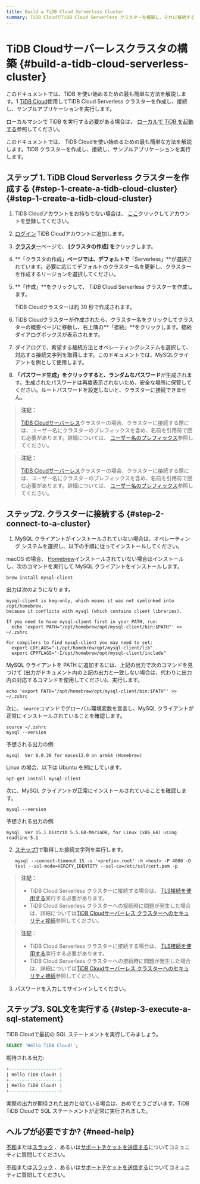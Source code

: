 ```yaml
---
title: Build a TiDB Cloud Serverless Cluster
summary: TiDB CloudでTiDB Cloud Serverless クラスターを構築し、それに接続する方法を学習します。
---
```


<!-- markdownlint-disable MD029 -->

# TiDB Cloudサーバーレスクラスタの構築 {#build-a-tidb-cloud-serverless-cluster}

<CustomContent platform="tidb">

このドキュメントでは、TiDB を使い始めるための最も簡単な方法を解説します。1 [TiDB Cloud](https://www.pingcap.com/tidb-cloud)使用してTiDB Cloud Serverless クラスターを作成し、接続し、サンプルアプリケーションを実行します。

ローカルマシンで TiDB を実行する必要がある場合は、 [ローカルで TiDB を起動する](/quick-start-with-tidb.md)参照してください。

</CustomContent>

<CustomContent platform="tidb-cloud">

このドキュメントでは、 TiDB Cloudを使い始めるための最も簡単な方法を解説します。TiDB クラスターを作成し、接続し、サンプルアプリケーションを実行します。

</CustomContent>

## ステップ 1. TiDB Cloud Serverless クラスターを作成する {#step-1-create-a-tidb-cloud-cluster} {#step-1-create-a-tidb-cloud-cluster}

1.  TiDB Cloudアカウントをお持ちでない場合は、 [ここ](https://tidbcloud.com/free-trial)クリックしてアカウントを登録してください。

2.  [ログイン](https://tidbcloud.com/) TiDB Cloudアカウントに追加します。

3.  [**クラスター**](https://tidbcloud.com/console/clusters)ページで、 **[クラスタの作成] を**クリックします。

4.  **「クラスタの作成」**ページでは、デフォルトで**「Serverless」**が選択されています。必要に応じてデフォルトのクラスター名を更新し、クラスターを作成するリージョンを選択してください。

5.  **「作成」**をクリックして、 TiDB Cloud Serverless クラスターを作成します。

    TiDB Cloudクラスターは約 30 秒で作成されます。

6.  TiDB Cloudクラスターが作成されたら、クラスター名をクリックしてクラスターの概要ページに移動し、右上隅の**「接続」**をクリックします。接続ダイアログボックスが表示されます。

7.  ダイアログで、希望する接続方法とオペレーティングシステムを選択して、対応する接続文字列を取得します。このドキュメントでは、MySQLクライアントを例として使用します。

8.  **「パスワード生成」をクリックすると、ランダムなパスワード**が生成されます。生成されたパスワードは再度表示されないため、安全な場所に保管してください。ルートパスワードを設定しないと、クラスターに接続できません。

<CustomContent platform="tidb">

> **注記：**
>
> [TiDB Cloudサーバーレス](https://docs.pingcap.com/tidbcloud/select-cluster-tier#tidb-cloud-serverless)クラスターの場合、クラスターに接続する際には、ユーザー名にクラスターのプレフィックスを含め、名前を引用符で囲む必要があります。詳細については、 [ユーザー名のプレフィックス](https://docs.pingcap.com/tidbcloud/select-cluster-tier#user-name-prefix)参照してください。

</CustomContent>

<CustomContent platform="tidb-cloud">

> **注記：**
>
> [TiDB Cloudサーバーレス](https://docs.pingcap.com/tidbcloud/select-cluster-tier#tidb-cloud-serverless)クラスターの場合、クラスターに接続する際には、ユーザー名にクラスターのプレフィックスを含め、名前を引用符で囲む必要があります。詳細については、 [ユーザー名のプレフィックス](/tidb-cloud/select-cluster-tier.md#user-name-prefix)参照してください。

</CustomContent>

## ステップ2. クラスターに接続する {#step-2-connect-to-a-cluster}

1.  MySQL クライアントがインストールされていない場合は、オペレーティング システムを選択し、以下の手順に従ってインストールしてください。

<SimpleTab>

<div label="macOS">

macOS の場合、 [Homebrew](https://brew.sh/index)インストールされていない場合はインストールし、次のコマンドを実行して MySQL クライアントをインストールします。

```shell
brew install mysql-client
```

出力は次のようになります。

    mysql-client is keg-only, which means it was not symlinked into /opt/homebrew,
    because it conflicts with mysql (which contains client libraries).

    If you need to have mysql-client first in your PATH, run:
      echo 'export PATH="/opt/homebrew/opt/mysql-client/bin:$PATH"' >> ~/.zshrc

    For compilers to find mysql-client you may need to set:
      export LDFLAGS="-L/opt/homebrew/opt/mysql-client/lib"
      export CPPFLAGS="-I/opt/homebrew/opt/mysql-client/include"

MySQL クライアントを PATH に追加するには、上記の出力で次のコマンドを見つけて (出力がドキュメント内の上記の出力と一致しない場合は、代わりに出力内の対応するコマンドを使用してください)、実行します。

```shell
echo 'export PATH="/opt/homebrew/opt/mysql-client/bin:$PATH"' >> ~/.zshrc
```

次に、 `source`コマンドでグローバル環境変数を宣言し、MySQL クライアントが正常にインストールされていることを確認します。

```shell
source ~/.zshrc
mysql --version
```

予想される出力の例:

    mysql  Ver 8.0.28 for macos12.0 on arm64 (Homebrew)

</div>

<div label="Linux">

Linux の場合、以下は Ubuntu を例にしています。

```shell
apt-get install mysql-client
```

次に、MySQL クライアントが正常にインストールされていることを確認します。

```shell
mysql --version
```

予想される出力の例:

    mysql  Ver 15.1 Distrib 5.5.68-MariaDB, for Linux (x86_64) using readline 5.1

</div>

</SimpleTab>

2.  [ステップ1](#step-1-create-a-tidb-cloud-cluster)で取得した接続文字列を実行します。

    ```shell
    mysql --connect-timeout 15 -u '<prefix>.root' -h <host> -P 4000 -D test --ssl-mode=VERIFY_IDENTITY --ssl-ca=/etc/ssl/cert.pem -p
    ```

<CustomContent platform="tidb">

> **注記：**
>
> -   TiDB Cloud Serverless クラスターに接続する場合は、 [TLS接続を使用する](https://docs.pingcap.com/tidbcloud/secure-connections-to-serverless-clusters)実行する必要があります。
> -   TiDB Cloud Serverless クラスターへの接続時に問題が発生した場合は、詳細については[TiDB Cloudサーバーレス クラスターへのセキュリティ接続](https://docs.pingcap.com/tidbcloud/secure-connections-to-serverless-clusters)参照してください。

</CustomContent>

<CustomContent platform="tidb-cloud">

> **注記：**
>
> -   TiDB Cloud Serverless クラスターに接続する場合は、 [TLS接続を使用する](/tidb-cloud/secure-connections-to-serverless-clusters.md)実行する必要があります。
> -   TiDB Cloud Serverless クラスターへの接続時に問題が発生した場合は、詳細については[TiDB Cloudサーバーレス クラスターへのセキュリティ接続](/tidb-cloud/secure-connections-to-serverless-clusters.md)参照してください。

</CustomContent>

3.  パスワードを入力してサインインしてください。

## ステップ3. SQL文を実行する {#step-3-execute-a-sql-statement}

TiDB Cloudで最初の SQL ステートメントを実行してみましょう。

```sql
SELECT 'Hello TiDB Cloud!';
```

期待される出力:

```sql
+-------------------+
| Hello TiDB Cloud! |
+-------------------+
| Hello TiDB Cloud! |
+-------------------+
```

実際の出力が期待された出力と似ている場合は、おめでとうございます。TiDB TiDB Cloudで SQL ステートメントが正常に実行されました。

## ヘルプが必要ですか? {#need-help}

<CustomContent platform="tidb">

[不和](https://discord.gg/DQZ2dy3cuc?utm_source=doc)または[スラック](https://slack.tidb.io/invite?team=tidb-community&#x26;channel=everyone&#x26;ref=pingcap-docs) 、あるいは[サポートチケットを送信する](/support.md)についてコミュニティに質問してください。

</CustomContent>

<CustomContent platform="tidb-cloud">

[不和](https://discord.gg/DQZ2dy3cuc?utm_source=doc)または[スラック](https://slack.tidb.io/invite?team=tidb-community&#x26;channel=everyone&#x26;ref=pingcap-docs) 、あるいは[サポートチケットを送信する](https://tidb.support.pingcap.com/)についてコミュニティに質問してください。

</CustomContent>

